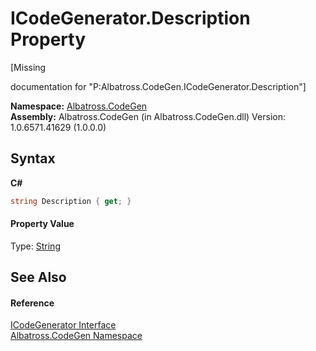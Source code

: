 # ICodeGenerator.Description Property 
 

\[Missing <summary> documentation for "P:Albatross.CodeGen.ICodeGenerator.Description"\]

**Namespace:**&nbsp;<a href="N_Albatross_CodeGen.md">Albatross.CodeGen</a><br />**Assembly:**&nbsp;Albatross.CodeGen (in Albatross.CodeGen.dll) Version: 1.0.6571.41629 (1.0.0.0)

## Syntax

**C#**<br />
``` C#
string Description { get; }
```


#### Property Value
Type: <a href="http://msdn2.microsoft.com/en-us/library/s1wwdcbf" target="_blank">String</a>

## See Also


#### Reference
<a href="T_Albatross_CodeGen_ICodeGenerator.md">ICodeGenerator Interface</a><br /><a href="N_Albatross_CodeGen.md">Albatross.CodeGen Namespace</a><br />